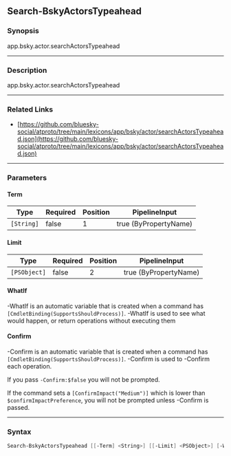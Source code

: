 Search-BskyActorsTypeahead
--------------------------




### Synopsis
app.bsky.actor.searchActorsTypeahead



---


### Description

app.bsky.actor.searchActorsTypeahead



---


### Related Links
* [https://github.com/bluesky-social/atproto/tree/main/lexicons/app/bsky/actor/searchActorsTypeahead.json](https://github.com/bluesky-social/atproto/tree/main/lexicons/app/bsky/actor/searchActorsTypeahead.json)





---


### Parameters
#### **Term**




|Type      |Required|Position|PipelineInput        |
|----------|--------|--------|---------------------|
|`[String]`|false   |1       |true (ByPropertyName)|



#### **Limit**




|Type        |Required|Position|PipelineInput        |
|------------|--------|--------|---------------------|
|`[PSObject]`|false   |2       |true (ByPropertyName)|



#### **WhatIf**
-WhatIf is an automatic variable that is created when a command has ```[CmdletBinding(SupportsShouldProcess)]```.
-WhatIf is used to see what would happen, or return operations without executing them
#### **Confirm**
-Confirm is an automatic variable that is created when a command has ```[CmdletBinding(SupportsShouldProcess)]```.
-Confirm is used to -Confirm each operation.

If you pass ```-Confirm:$false``` you will not be prompted.


If the command sets a ```[ConfirmImpact("Medium")]``` which is lower than ```$confirmImpactPreference```, you will not be prompted unless -Confirm is passed.



---


### Syntax
```PowerShell
Search-BskyActorsTypeahead [[-Term] <String>] [[-Limit] <PSObject>] [-WhatIf] [-Confirm] [<CommonParameters>]
```
